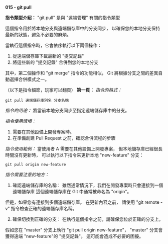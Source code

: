 **015 - git pull**

**指令類型介紹：**
"git pull" 是與 "遠端管理" 有關的指令類型

這個指令用於將本地分支與遠端儲存庫中的分支同步，
以確保您的本地分支保持最新的狀態，避免不必要的麻煩。

當執行這個指令時，它會依序執行以下兩個操作：
1. 從遠端儲存庫下載最新的 "提交記錄"
2. 將這些新的 "提交記錄" 合併到您的本地分支

其中，第二個操作和 "git merge" 指令的功能相似，
Git 將根據分支之間的差異自動選擇合併模式之一。

（以下是指令細節，玩家可以翻頁）
**第一頁：**
*指令的格式：* 
```
git pull 遠端儲存庫別名 分支名稱
```

*指令的用途：*
將當前本地分支同步至指定遠端儲存庫中的分支。

*指令使用情境：*
1. 需要在其他設備上開發專案時。
2. 在準備創建 Pull Request 之前，確認合併流程的步驟

*指令使用範例：*
當使用者 A 需要在其他設備上開發專案，
但本地儲存庫已經很長時間沒有更新時，
可以執行以下指令來更新本地 "new-feature" 分支：
```
git pull origin new-feature
```

*指令需要注意的地方：* 
1. 確認遠端儲存庫的名稱：
雖然通常情況下，我們在開發專案時只會連接到一個遠端儲存庫
這個遠端儲存庫在 Git 中通常被命名為 "origin"。

但是，如果您有連接到多個遠端儲存庫。
在更新內容之前，
請使用 "git remote -v" 指令檢查正確的遠端儲存庫名稱。

2. 確保切換到正確的分支：
在執行這個指令之前，請確保您位於正確的分支上。

假如您在 "master" 分支上執行 "git pull origin new-feature"，
"master" 分支會獲得遠端 "new-feature"的 "提交記錄"。
這可能會造成不必要的困擾。